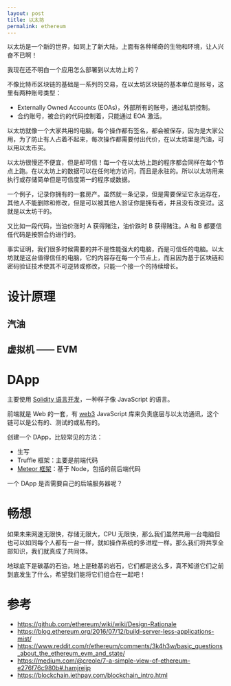 ```yaml
---
layout: post
title: 以太坊
permalink: ethereum
---
```

以太坊是一个新的世界，如同上了新大陆，上面有各种稀奇的生物和环境，让人兴奋不已啊！

我现在还不明白一个应用怎么部署到以太坊上的？

不像比特币区块链的基础是一系列的交易，在以太坊区块链的基本单位是账号，这里有两种账号类型：

- Externally Owned Accounts (EOAs)，外部所有的账号，通过私钥控制。
- 合约账号，被合约的代码控制着，只能通过 EOA 激活。

以太坊就像一个大家共用的电脑，每个操作都有签名，都会被保存，因为是大家公用，为了防止有人占着不起来，每次操作都需要付出代价，在以太坊里是汽油，可以用以太币买。

以太坊很慢还不便宜，但是却可信！每一个在以太坊上跑的程序都会同样在每个节点上跑。在以太坊上的数据可以在任何地方访问，而且是永驻的。所以以太坊用来执行或存储简单但是可信度第一的程序或数据。

一个例子，记录你拥有的一套房产。虽然就一条记录，但是需要保证它永远存在，其他人不能删除和修改，但是可以被其他人验证你是拥有者，并且没有改变过。这就是以太坊干的。

又比如一段代码，当油价涨时 A 获得赌注，油价跌时 B 获得赌注。A 和 B 都要信任代码是按照合约进行的。

事实证明，我们很多时候需要的并不是性能强大的电脑，而是可信任的电脑。以太坊就是这台值得信任的电脑，它的内容存在每一个节点上，而且因为基于区块链和密码验证技术使其不可逆转或修改，只能一个接一个的持续增长。

# 设计原理

## 汽油

## 虚拟机 —— EVM

# DApp
主要使用 [Solidity 语言开发]()，一种样子像 JavaScript 的语言。

前端就是 Web 的一套，有 [web3]() JavaScript 库来负责底层与以太坊通讯，这个链可以是公有的、测试的或私有的。

创建一个 DApp，比较常见的方法：

- 生写
- Truffle 框架：主要是前端代码
- [Meteor 框架](https://github.com/ethereum/wiki/wiki/Dapp-using-Meteor)：基于 Node，包括的前后端代码

一个 DApp 是否需要自己的后端服务器呢？

# 畅想
如果未来网速无限快，存储无限大，CPU 无限快，那么我们虽然共用一台电脑但也可以如同每个人都有一台一样，就如操作系统的多进程一样。那么我们将共享全部知识，我们就真成了共同体。

地球底下是碳基的石油，地上是硅基的岩石，它们都是这么多，真不知道它们之前到底发生了什么，希望我们能将它们组合在一起吧！

# 参考
- https://github.com/ethereum/wiki/wiki/Design-Rationale
- https://blog.ethereum.org/2016/07/12/build-server-less-applications-mist/
- https://www.reddit.com/r/ethereum/comments/3k4h3w/basic_questions_about_the_ethereum_evm_and_state/
- https://medium.com/@creole/7-a-simple-view-of-ethereum-e276f76c980b#.hamjreijp
- https://blockchain.iethpay.com/blockchain_intro.html
